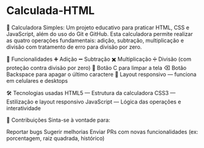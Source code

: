 # Calculada-HTML
🧮 Calculadora Simples:  Um projeto educativo para praticar HTML, CSS e JavaScript, além do uso do Git e GitHub.   Esta calculadora permite realizar as quatro operações fundamentais: adição, subtração, multiplicação e divisão  com tratamento de erro para divisão por zero.

📌 Funcionalidades
➕ Adição
➖ Subtração
✖️ Multiplicação
➗ Divisão (com proteção contra divisão por zero)
🧹 Botão C para limpar a tela
⌫ Botão Backspace para apagar o último caractere
📱 Layout responsivo — funciona em celulares e desktops

🛠️ Tecnologias usadas
HTML5 — Estrutura da calculadora
CSS3 — Estilização e layout responsivo
JavaScript — Lógica das operações e interatividade

🤝 Contribuições
Sinta-se à vontade para:

Reportar bugs
Sugerir melhorias
Enviar PRs com novas funcionalidades (ex: porcentagem, raiz quadrada, histórico)
